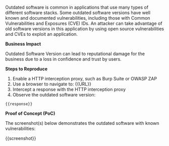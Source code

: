 Outdated software is common in applications that use many types of different software stacks. Some outdated software versions have well known and documented vulnerabilities, including those with Common Vulnerabilities and Exposures (CVE) IDs. An attacker can take advantage of old software versions in this application by using open source vulnerabilities and CVEs to exploit an application.

**Business Impact**

Outdated Software Version can lead to reputational damage for the business due to a loss in confidence and trust by users.

**Steps to Reproduce**

1. Enable a HTTP interception proxy, such as Burp Suite or OWASP ZAP
1. Use a browser to navigate to: {{URL}}
1. Intercept a response with the HTTP interception proxy
1. Observe the outdated software version:

```HTTP
{{response}}
```

**Proof of Concept (PoC)**

The screenshot(s) below demonstrates the outdated software with known vulnerabilities:

{{screenshot}}

